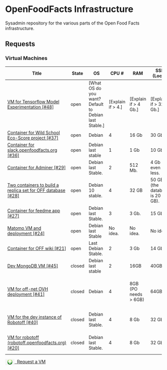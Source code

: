 # OpenFoodFacts Infrastructure
Sysadmin repository for the various parts of the Open Food Facts infrastructure.

## Requests

### Virtual Machines

<!-- VM table -->
|                                                                     Title                                                                      |State |                         OS                          |      CPU #      |        RAM         |         SSD (Local)          |    HDD (Remote)    |                                                Services                                                |
|------------------------------------------------------------------------------------------------------------------------------------------------|------|-----------------------------------------------------|-----------------|--------------------|------------------------------|--------------------|--------------------------------------------------------------------------------------------------------|
|<a href=https://github.com/openfoodfacts/openfoodfacts-infrastructure/issues/48>VM for Tensorflow Model Experimentation [#48]</a>               |open  |[What OS do you want? Default to Debian last Stable.]|[Explain if > 4.]|[Explain if > 4 Gb.]|[Explain if > 32 Gb.]         |[Explain if > 1 Tb.]|[This is just for information. The machine is provided bare. Example: PostgreSQL, Node.js, Apache, etc.]|
|<a href=https://github.com/openfoodfacts/openfoodfacts-infrastructure/issues/37>Container for Wild School Eco-Score project [#37]</a>           |open  |Debian                                               |4                |16 Gb               |30 Gb                         |0                   |MongoDB                                                                                                 |
|<a href=https://github.com/openfoodfacts/openfoodfacts-infrastructure/issues/36>Container for slack.openfoodfacts.org [#36]</a>                 |open  |Debian last stable                                   |1                |1 Gb                |10 Gb                         |None                |Node.js                                                                                                 |
|<a href=https://github.com/openfoodfacts/openfoodfacts-infrastructure/issues/29>Container for Adminer [#29]</a>                                 |open  |Debian last Stable.                                  |2                |512 Mb.             |4 Gb or even less.            |0                   |Nginx, PHP, Adminer.                                                                                    |
|<a href=https://github.com/openfoodfacts/openfoodfacts-infrastructure/issues/28>Two containers to build a replica set for OFF database [#28]</a>|open  |Debian 10 stable.                                    |4                |32 GB               |50 GB (the database is 20 GB).|0                   |Mongodb.                                                                                                |
|<a href=https://github.com/openfoodfacts/openfoodfacts-infrastructure/issues/27>Container for feedme app [#27]</a>                              |open  |Debian last Stable.                                  |3                |3 Gb.               |15 Gb.                        |0                   |PostgreSQL, Node.js, Nginx.                                                                             |
|<a href=https://github.com/openfoodfacts/openfoodfacts-infrastructure/issues/24>Matomo VM and deployment [#24]</a>                              |open  |Debian last Stable                                   |No idea.         |No idea.            |No idea.                      |No idea.            |LAMP                                                                                                    |
|<a href=https://github.com/openfoodfacts/openfoodfacts-infrastructure/issues/21>Container for OFF wiki [#21]</a>                                |open  |Last Debian Stable.                                  |2                |3 Gb                |14 Gb.                        |14 Gb               |Apache, PHP, MySQL, Mediawiki.                                                                          |
|<a href=https://github.com/openfoodfacts/openfoodfacts-infrastructure/issues/45>Dev MongoDB VM [#45]</a>                                        |closed|Debian last stable                                   |2                |16GB                |40GB                          |                    |MongoDB running in Docker                                                                               |
|<a href=https://github.com/openfoodfacts/openfoodfacts-infrastructure/issues/41>VM for off-net OVH deployment [#41]</a>                         |closed|Debian                                               |4                |8GB (PO needs > 6GB)|64GB                          |64GB                |ProductOpener frontend + backend, MongoDB, PostgreSQL, Memcached                                        |
|<a href=https://github.com/openfoodfacts/openfoodfacts-infrastructure/issues/40>VM for the dev instance of Robotoff [#40]</a>                   |closed|Debian last Stable.                                  |4                |8 Gb                |32 Gb                         |100 Gb              |robotoff, elastic search, tensorflow, postgresql                                                        |
|<a href=https://github.com/openfoodfacts/openfoodfacts-infrastructure/issues/20>VM for robotoff (robotoff.openfoodfacts.org) [#20]</a>          |closed|Debian last Stable.                                  |4                |8 Gb                |32 Gb                         |100 Gb              |robotoff, elastic search, tensorflow, postgresql                                                        |
<!-- VM table -->

<a href="https://github.com/openfoodfacts/openfoodfacts-infrastructure/issues/new?assignees=cquest&labels=container&template=vm-template.md&title="><img src="./scripts/add.png" style="background: transparent; vertical-align: middle" width="30"/>&nbsp;&nbsp;Request a VM</img></a>
